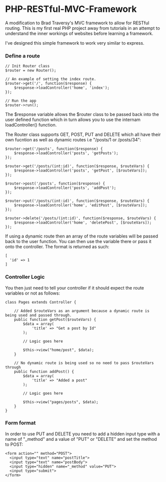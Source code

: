 # PHP-RESTful-MVC-Framework
A modification to Brad Traversy's MVC framework to allow for RESTful routing. This is my first real PHP project away from tutorials in an attempt to understand the inner workings of websites before learning a framework.

I've designed this simple framework to work very similar to express.

### Define a route
```
// Init Router class
$router = new Router();

// An example of setting the index route.
$router->get('/', function($response) {
    $response->loadController('home', 'index');
});

// Run the app
$router->run();
```
The $response variable allows the $router class to be passed back into the user defined function which in turn allows you to use the internam loadController() function.

The Router class supports GET, POST, PUT and DELETE which all have their own fucntion as well as dynamic routes i.e "/posts/1 or /posts/34":
```
$router->get('/posts', function($response) {
    $response->loadController('posts', 'getPosts');
});

$router->get('/posts/(int:id)', function($response, $routeVars) {
    $response->loadController('posts', 'getPost', [$routeVars]);
});

$router->post('/posts', function($response) {
    $response->loadController('posts', 'addPost');
});

$router->put('/posts/(int:id)', function($response, $routeVars) {
    $response->loadController('home', 'editPost', [$routeVars]);
});

$router->delete('/posts/(int:id)', function($response, $routeVars) {
    $response->loadController('home', 'deletePost', [$routeVars]);
});

```
If using a dynamic route then an array of the route variables will be passed back to the user function. You can then use the variable there or pass it onto the controller. The format is returned as such:
```
[
  'id' => 1
]
```
### Controller Logic
You then just need to tell your controller if it should expect the route variables or not as follows:
```
class Pages extends Controller {

    // Added $routeVars as an argument because a dynamic route is being used and passed through.
    public function getPost($routeVars) {
        $data = array(
            'title' => "Get a post by Id"
        );
        
        // Logic goes here
        
        $this->view("home/post", $data);
    }
    
    // No dynamic route is being used so no need to pass $routeVars through
    public function addPost() {
        $data = array(
            'title' => "Added a post"
        );
        
        // Logic goes here
        
        $this->view("pages/posts", $data);
    }
}
```
### Form format
In order to use PUT and DELETE you need to add a hidden input type with a name of "_method" and a value of "PUT" or "DELETE" and set the method to POST:
```
<form action="" method="POST">
  <input type="text" name="postTitle">
  <input type="text" name="postBody">
  <input type="hidden" name="_method" value="PUT">
  <input type="submit">
</form>
```

